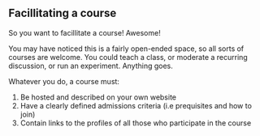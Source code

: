 ## Facillitating a course

So you want to facillitate a course! Awesome! 

You may have noticed this is a fairly open-ended space, so all sorts of courses
are welcome. You could teach a class, or moderate a recurring discussion, or run
an experiment. Anything goes.

Whatever you do, a course must: 

1. Be hosted and described on your own website
2. Have a clearly defined admissions criteria (i.e prequisites and how to join)
3. Contain links to the profiles of all those who participate in the course
